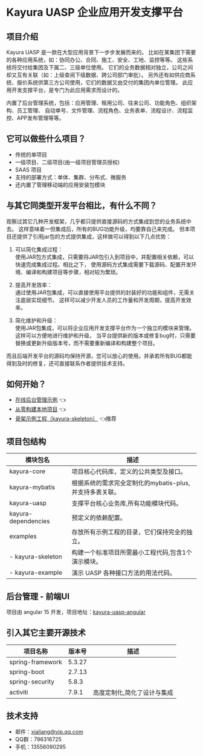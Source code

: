 # Kayura UASP 企业应用开发支撑平台

## 项目介绍

Kayura UASP 是一款在大型应用背景下一步步发展而来的。
比如在某集团下需要的各种应用系统，如：协同办公、合同、施工、安全、工地、监控等等。
这些系统将交付给集团及下属二、三级单位使用。
它们的业务数据相对独立，公司之间却又互有关联（如：上级查阅下级数据、跨公司部门审批）。
另外还有如供应商系统、报价系统供第三方公司使用，它们的数据又由交付的集团内单位管理。
此应用开发支撑平台，是专门为此应用需求而设计的。

内置了后台管理系统，包括：应用管理、租用公司、往来公司、功能角色、组织架构、员工管理、
自动单号、文件管理、流程角色、业务表单、流程设计、流程监控、APP发布管理等等。

## 它可以做些什么项目？

- 传统的单项目
- 一级项目、二级项目(由一级项目管理员授权)
- SAAS 项目
- 支持的部署方式：单体、集群、分布式、微服务
- 还内置了管理移动端的应用安装包模块

## 与其它同类型开发平台相比，有什么不同？

观察过其它几种开发框架，几乎都只提供直接源码的方式集成到您的业务系统中去。
这样意味着一但集成后，所有的BUG功能升级，均要靠自己来完成。
但本项目还提供了引用jar包的方式提供集成，这样做可以得到以下几点优势：

1. 可以简化集成过程：  
   使用JAR包方式集成，只需要将JAR包引入到项目中，并配置相关依赖，可以快速完成集成过程。相比之下，
   使用源码方式集成需要下载源码、配置开发环境、编译和构建项目等步骤，相对较为繁琐。

2. 提高开发效率：  
   通过使用JAR包集成，可以直接使用平台提供的封装好的功能和组件，无需关注底层实现细节。
   这样可以减少开发人员的工作量和开发周期，提高开发效率。

3. 简化维护和升级：  
   使用JAR包集成，可以将企业应用开发支撑平台作为一个独立的模块来管理。这样可以方便地进行维护和升级，
   当平台提供新的版本或修复bug时，只需要替换或更新升级版本号，而不需要重新编译和构建整个项目。

而且后端开发平台的源码均保持开源，您可以放心的使用。并承若所有BUG都能得到及时的修复，还可直接联系作者提供技术支持。

## 如何开始？

- [在线后台管理示例](https://uasp.kayura.org) :point_left:
- [从零构建本地项目](help-doc/new-project.md) :point_left:
- [骨架示例工程（kayura-skeleton）](examples/kayura-skeleton) :point_left:推荐

## 项目包结构

| 模块包名                | 描述                                 |
|---------------------|------------------------------------|
| kayura-core         | 项目核心代码库，定义的公共类型及接口。                |
| kayura-mybatis      | 根据系统的需求完全定制化的mybatis-plus,并支持多表关联。 |
| kayura-uasp         | 支撑平台核心业务库,所有功能模块代码。                |
| kayura-dependencies | 预定义的依赖配置。                          |
| examples            | 存放所有示例工程的目录，它们保持完全的独立。             |
| - kayura-skeleton   | 构建一个标准项目所需最小工程代码,包含1个演示模块。         |
| - kayura-example    | 演示 UASP 各种接口方法的用法代码。               |

## 后台管理 - 前端UI

项目由 angular 15 开发，项目地址：[kayura-uasp-angular](../../../kayura-uasp-angular)

## 引入其它主要开源技术

| 项目名称             | 版本号    | 描述             |
|------------------|--------|----------------|
| spring-framework | 5.3.27 |                |
| spring-boot      | 2.7.13 |                |
| spring-security  | 5.8.3  |                |
| activiti         | 7.9.1  | 高度定制化,简化了设计与集成 |

## 技术支持

- 邮件：xialiang@vip.qq.com
- QQ群：796316725
- 手机：13556090295